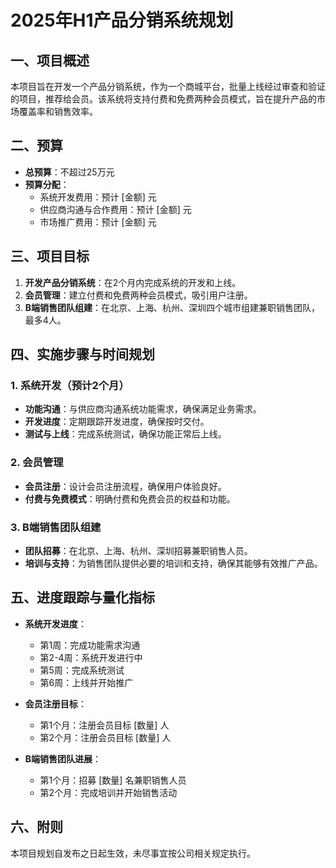 # 2025年H1产品分销系统规划

## 一、项目概述
本项目旨在开发一个产品分销系统，作为一个商城平台，批量上线经过审查和验证的项目，推荐给会员。该系统将支持付费和免费两种会员模式，旨在提升产品的市场覆盖率和销售效率。

## 二、预算
- **总预算**：不超过25万元
- **预算分配**：
  - 系统开发费用：预计 [金额] 元
  - 供应商沟通与合作费用：预计 [金额] 元
  - 市场推广费用：预计 [金额] 元

## 三、项目目标
1. **开发产品分销系统**：在2个月内完成系统的开发和上线。
2. **会员管理**：建立付费和免费两种会员模式，吸引用户注册。
3. **B端销售团队组建**：在北京、上海、杭州、深圳四个城市组建兼职销售团队，最多4人。

## 四、实施步骤与时间规划
### 1. 系统开发（预计2个月）
- **功能沟通**：与供应商沟通系统功能需求，确保满足业务需求。
- **开发进度**：定期跟踪开发进度，确保按时交付。
- **测试与上线**：完成系统测试，确保功能正常后上线。

### 2. 会员管理
- **会员注册**：设计会员注册流程，确保用户体验良好。
- **付费与免费模式**：明确付费和免费会员的权益和功能。

### 3. B端销售团队组建
- **团队招募**：在北京、上海、杭州、深圳招募兼职销售人员。
- **培训与支持**：为销售团队提供必要的培训和支持，确保其能够有效推广产品。

## 五、进度跟踪与量化指标
- **系统开发进度**：
  - 第1周：完成功能需求沟通
  - 第2-4周：系统开发进行中
  - 第5周：完成系统测试
  - 第6周：上线并开始推广

- **会员注册目标**：
  - 第1个月：注册会员目标 [数量] 人
  - 第2个月：注册会员目标 [数量] 人

- **B端销售团队进展**：
  - 第1个月：招募 [数量] 名兼职销售人员
  - 第2个月：完成培训并开始销售活动

## 六、附则
本项目规划自发布之日起生效，未尽事宜按公司相关规定执行。 